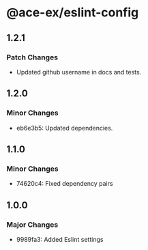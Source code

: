 # @ace-ex/eslint-config

## 1.2.1

### Patch Changes

- Updated github username in docs and tests.

## 1.2.0

### Minor Changes

- eb6e3b5: Updated dependencies.

## 1.1.0

### Minor Changes

- 74620c4: Fixed dependency pairs

## 1.0.0

### Major Changes

- 9989fa3: Added Eslint settings
